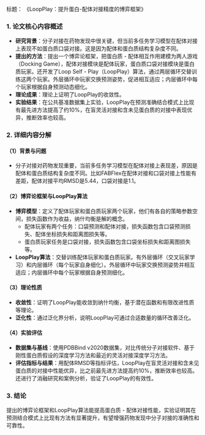 标题：
《LoopPlay：提升蛋白-配体对接精度的博弈框架》

### 1. 论文核心内容概述
- **研究背景**：分子对接在药物发现中很关键，但当前多任务学习模型在配体对接上表现不如蛋白质口袋对接。这是因为配体和蛋白质结构复杂度不同。
- **提出的方法**：提出一个博弈论框架，把蛋白质 - 配体相互作用建模为两人游戏（Docking Game），配体对接模块是配体玩家，蛋白质口袋对接模块是蛋白质玩家。还开发了Loop Self - Play（LoopPlay）算法，通过两层循环交替训练这两个玩家。外层循环中玩家交换预测姿势，促进相互适应；内层循环中每个玩家根据自身预测动态细化。
- **理论成果**：理论上证明了LoopPlay的收敛性。
- **实验结果**：在公共基准数据集上实验，LoopPlay在预测准确结合模式上比现有最先进方法提高了约10%，在盲灵活对接和含未见蛋白质的对接中表现优异，推断效率也较高。

### 2. 详细内容分解
#### （1）背景与问题
- 分子对接对药物发现重要，当前多任务学习模型在配体对接上表现差，原因是配体和蛋白质结构复杂度不同。比如FABFlex在配体对接和口袋对接上性能有差距，配体对接平均RMSD是5.44，口袋对接是1.1。
#### （2）博弈论框架与LoopPlay算法
- **博弈模型**：定义了配体玩家和蛋白质玩家两个玩家，他们有各自的策略参数空间，损失函数作为收益，纳什均衡是解的概念。
    - 配体玩家有两个任务：口袋预测和配体对接，损失函数包含口袋预测损失、配体坐标损失和距离图损失等。
    - 蛋白质玩家任务是口袋对接，损失函数包含口袋坐标损失和距离图损失等。
 - **LoopPlay算法**：交替训练配体玩家和蛋白质玩家。有外层循环（交叉玩家学习）和内层循环（每个玩家自身细化）。外层循环中玩家交换预测姿势并相互适应；内层循环中每个玩家根据自身预测细化。
#### （3）理论性质
- **收敛性**：证明了LoopPlay能收敛到纳什均衡，基于潜在函数和有限改进性质等理论。
- **泛化性**：通过泛化界分析，说明LoopPlay可通过合适数量的循环改善泛化。
#### （4）实验评估
- **数据集与基线**：使用PDBBind v2020数据集，对比传统分子对接软件、基于刚性蛋白质假设的深度学习方法和最近的灵活对接深度学习方法。
- **评估指标与结果**：用配体RMSD等指标评估，LoopPlay在盲灵活对接和含未见蛋白质的对接中性能优异，比之前最先进方法提高约10%，推断效率也较高。还进行了消融研究和案例分析，验证了LoopPlay的有效性。

### 3. 结论
提出的博弈论框架和LoopPlay算法能提高蛋白质 - 配体对接性能，实验证明其在预测结合模式上比现有方法有显著提升，有望增强药物发现中分子对接的准确性和可靠性。